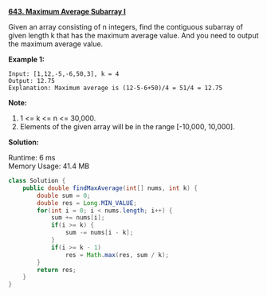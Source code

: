 **[643. Maximum Average Subarray I](https://leetcode.com/problems/maximum-average-subarray-i/)**

Given an array consisting of n integers, find the contiguous subarray of given length k that has the maximum average value. And you need to output the maximum average value.

**Example 1:**
```
Input: [1,12,-5,-6,50,3], k = 4
Output: 12.75
Explanation: Maximum average is (12-5-6+50)/4 = 51/4 = 12.75
```

**Note:**

1. 1 <= k <= n <= 30,000.
2. Elements of the given array will be in the range [-10,000, 10,000].

**Solution:**

Runtime: 6 ms<br/>
Memory Usage: 41.4 MB

```java
class Solution {
    public double findMaxAverage(int[] nums, int k) {
        double sum = 0;
        double res = Long.MIN_VALUE;
        for(int i = 0; i < nums.length; i++) {
            sum += nums[i];
            if(i >= k) {
                sum -= nums[i - k];
            }
            if(i >= k - 1)
                res = Math.max(res, sum / k);
        }
        return res;
    }
}
```
